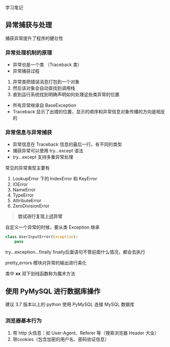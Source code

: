 学习笔记

## 异常捕获与处理

捕获异常提升了程序的健壮性

### 异常处理机制的原理

* 异常也是一个类 （Traceback 类）
* 异常捕获过程
1. 异常类把错误消息打包到一个对象
2. 然后该对象会自动查找到调用栈
3. 直到运行系统找到明确声明如何处理这些类异常的位置
* 所有异常继承自 BaseException
* Traceback 显示了出错的位置，显示的顺序和异常信息对象传播的方向是相反的

### 异常信息与异常捕获

* 异常信息在 Traceback 信息的最后一行，有不同的类型
* 捕获异常可以使用 try...except 语法
* try...except 支持多重异常处理

常见的异常类型主要有
1. LookupError 下的 IndexError 和 KeyError
2. IOError
3. NameError
4. TypeError
5. AttributeError
6. ZeroDivisionError

> **尝试进行复现上述异常**

自定义一个异常的时候，要从类 Exception 继承
```python
class UserInputError(Exception):
    pass
```

try...exception...finally finally后面语句不管前面什么情况，都会去执行

pretty_errors 模块对异常的输出进行美化

类中 __xx__ 双下划线函数称为魔术方法

## 使用 PyMySQL 进行数据库操作

建议  3.7 版本以上的 python 使用 PyMySQL 连接 MySQL 数据库

## 

### 浏览器基本行为

1. 带 http 头信息：如 User-Agent、Referer 等（搜索浏览器 Header 大全）
2. 带cookies（包含加密的用户名、密码验证信息）